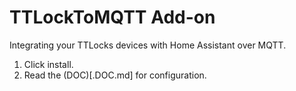 # TTLockToMQTT Add-on

Integrating your TTLocks devices with Home Assistant over MQTT.

1. Click install.
2. Read the (DOC)[.DOC.md] for configuration.

